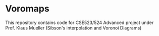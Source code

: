 # Voromaps
This repository contains code for CSE523/524 Advanced project under Prof. Klaus Mueller (Sibson's interpolation and Voronoi Diagrams)
